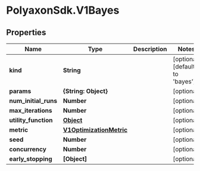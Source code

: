 # PolyaxonSdk.V1Bayes

## Properties

Name | Type | Description | Notes
------------ | ------------- | ------------- | -------------
**kind** | **String** |  | [optional] [default to &#39;bayes&#39;]
**params** | **{String: Object}** |  | [optional] 
**num_initial_runs** | **Number** |  | [optional] 
**max_iterations** | **Number** |  | [optional] 
**utility_function** | [**Object**](.md) |  | [optional] 
**metric** | [**V1OptimizationMetric**](V1OptimizationMetric.md) |  | [optional] 
**seed** | **Number** |  | [optional] 
**concurrency** | **Number** |  | [optional] 
**early_stopping** | **[Object]** |  | [optional] 


